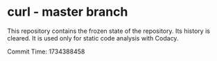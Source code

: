 # curl - master branch

This repository contains the frozen state of the repository.
Its history is cleared. It is used only for static code
analysis with Codacy.

Commit Time: 1734388458